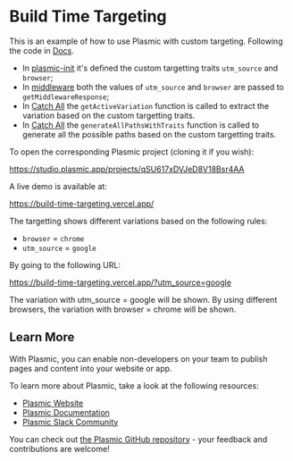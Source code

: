 # Build Time Targeting

This is an example of how to use Plasmic with custom targeting. Following the code in [Docs](https://docs.plasmic.app/learn/rendering-variations/).

- In [plasmic-init](./plasmic-init.ts) it's defined the custom targetting traits `utm_source` and `browser`;
- In [middleware](./middleware.ts) both the values of `utm_source` and `browser` are passed to `getMiddlewareResponse`;
- In [Catch All](./pages/[[...catchall]].tsx) the `getActiveVariation` function is called to extract the variation based on the custom targetting traits.
- In [Catch All](./pages/[[...catchall]].tsx) the `generateAllPathsWithTraits` function is called to generate all the possible paths based on the custom targetting traits.

To open the corresponding Plasmic project (cloning it if you wish):

https://studio.plasmic.app/projects/qSU617xDVJeD8V18Bsr4AA

A live demo is available at:

https://build-time-targeting.vercel.app/

The targetting shows different variations based on the following rules:
- `browser` = `chrome`
- `utm_source` = `google`

By going to the following URL:

https://build-time-targeting.vercel.app/?utm_source=google

The variation with utm_source = google will be shown.
By using different browsers, the variation with browser = chrome will be shown.

## Learn More

With Plasmic, you can enable non-developers on your team to publish pages and content into your website or app.

To learn more about Plasmic, take a look at the following resources:

- [Plasmic Website](https://www.plasmic.app/)
- [Plasmic Documentation](https://docs.plasmic.app/learn/)
- [Plasmic Slack Community](https://www.plasmic.app/slack)

You can check out [the Plasmic GitHub repository](https://github.com/plasmicapp/plasmic) - your feedback and contributions are welcome!